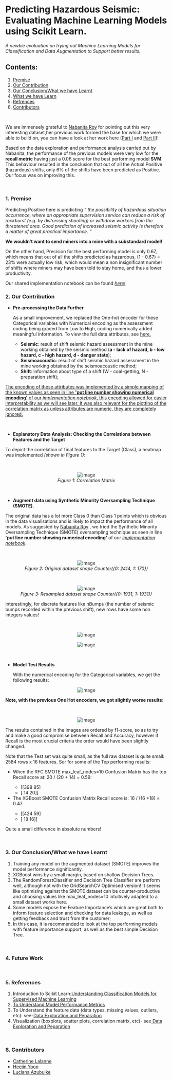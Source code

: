 <h1> Predicting Hazardous Seismic: Evaluating Machine Learning Models using Scikit Learn.</h1>
<em>A newbie evaluation on trying out Machine Learning Models for Classification and Data Augmentation to Support better results.</em>

## Contents:
1. [Premise](#pre)<br/>
2. [Our Contribution](#our)<br/>
3. [Our Conclusion/What we have Learnt](#con)<br/>
4. [What we have Learn](#learnt)<br/>
5. [Refrences](#ref)<br/>
6. [Contributors](#contributor)<br/>

<br/>
<p>We are immensely grateful to  <a href="https://www.linkedin.com/in/nabanita-roy/">Nabanita Roy</a> for pointing out this very interesting dataset,her previous work formed the base for which we were able to build on, you can have a look at her work here (<a href="https://towardsdatascience.com/predicting-hazardous-seismic-bumps-using-supervised-classification-algorithms-part-i-2c5d21f379bc">Part I</a> and <a href="https://towardsdatascience.com/predicting-hazardous-seismic-bumps-part-ii-training-supervised-classifier-models-and-8b9104b611b0">Part II</a>)!<br/>
 
Based on the data exploration and performance analysis carried out by Nabanita, the performance of the previous models were very low for the <b>recall metric</b> having just a 0.06 score for the best performing model <b>SVM</b>. This behaviour resulted in the conclusion that out of all the Actual Positive (hazardous) shifts, only 6% of the shifts have been predicted as Positive. Our focus was on improving this.</p><br/>

### <a name="pre">1. Premise</a>
Predicting Positive here is predicting <em>“ the possibility of hazardous situation occurrence, where an appropriate supervision service can reduce a risk of rockburst (e.g. by distressing shooting) or withdraw workers from the threatened area. Good prediction of increased seismic activity is therefore a matter of great practical importance. “</em><br/>

<b>We wouldn’t want to send miners into a mine with a substandard model!</b>

On the other hand, Precision for the best performing model is only 0.67, which means that out of all the shifts predicted as hazardous, (1 - 0.67) = 23% were actually low risk, which would mean a non insignificant number of shifts where miners may have been told to stay home, and thus a lower productivity.  

Our shared implementation notebook can be found <a href="New Link"><em>here!</em></a><br/>

### <a name="our">2. Our Contribution</a>
<ul>
 <li><b>Pre-processing the Data Further</b></li>
 <p>As a small improvement, we replaced the One-hot encoder for these Categorical variables with Numerical encoding as the assessment coding being graded from Low to High, coding numerically added meaningful information. To view the full data attributes, see <a href="https://archive.ics.uci.edu/ml/datasets/seismic-bumps">here.</a></p>
 <ul>
  <li><b>Seismic</b>: result of shift seismic hazard assessment in the mine working obtained by the seismic
   method (<b>a - lack of hazard, b - low hazard, c - high hazard, d - danger state</b>);</li>
  <li><b>Seismoacoustic</b>: result of shift seismic hazard assessment in the mine working obtained by the
seismoacoustic method;</li>
  <li><b>Shift</b>: information about type of a shift (W - coal-getting, N -preparation shift);</li>
 </ul>
</ul>
<p><ins>The encoding of these attributes was implemented by a simple mapping of the known values as seen in line <b>'put line number showing numerical encoding'</b> of our <a href="New Link"><em>implementation notebook</em></a>, this encoding allowed for easier interpretability as we will see later. It was also relevant for the plotting of the correlation matrix as unless attributes are numeric, they are completely ignored.</ins></p>
<br/>
<ul>
 <li><b>Explanatory Data Analysis: Checking the Correlations between Features and the Target</b></li>
</ul>
 <p> To depict the correlation of final features to the Target (Class), a  heatmap was implemented <em>(shown in Figure 1)</em>:</p>
 <br/>
 <p align="center">
 <img src="https://user-images.githubusercontent.com/69084008/95680839-409dfc80-0bd4-11eb-9dd7-3cf5567a2786.png" alt="image"/>
 <br/>
    <em>Figure 1: Correlation Matrix</em>
 </p>
 <br/>
<ul>
 <li><b>Augment data using Synthetic Minority Oversampling Technique (SMOTE).</b></li>
</ul>
 <p>The original data has a lot more Class 0 than Class 1 points which is obvious in the data visualisations and is likely to impact the performance of all models. As suggested by  <a href="https://www.linkedin.com/in/nabanita-roy/">Nabanita Roy</a> , we tried the Synthetic Minority Oversampling Technique (SMOTE) oversampling technique as seen in line <b>'put line number showing numerical encoding'</b> of our <a href="New Link"><em>implementation notebook</em></a>.</p>
 <br/>
 <p align="center">
 <img src="https://user-images.githubusercontent.com/69084008/95685532-5caf9700-0bf0-11eb-94d1-933a09980287.png" alt="image"/>
 <br/>
    <em>Figure 2: Original dataset shape Counter({0: 2414, 1: 170})</em>
 </p>
 <br/>
 <p align="center">
 <img src="https://user-images.githubusercontent.com/69084008/95685598-b0ba7b80-0bf0-11eb-857a-7d1858150f8b.png" alt="image"/>
 <br/>
    <em>Figure 3: Resampled dataset shape Counter({0: 1931, 1: 1931})</em>
 </p>
 <p>Interestingly, for discrete features like nBumps (the number of seismic bumps recorded within the previous shift), new rows have some non integers values!</p><br/>
<p align="center">
 <img src="https://user-images.githubusercontent.com/69084008/96310104-94f31300-0ffe-11eb-8e19-96d72fc3eabb.png" alt="image"/>
 <br/>
</p>
<p align="center">
 <img src="https://user-images.githubusercontent.com/69084008/96310444-409c6300-0fff-11eb-8ac1-ca254ccc78b4.png" alt="image"/>
 <br/>
</p>
<br/>
<ul>
 <li><b>Model Test Results</b></li>
 <p>With the numerical encoding for the Categorical variables, we get the following results:</p>
</ul>
<p align="center">
 <img src="https://user-images.githubusercontent.com/69084008/96334222-fe0e7100-1066-11eb-9c29-2de514f1ac3f.png" alt="image"/>
 <br/>
</p>
<p><b>Note, with the previous One Hot encoders, we got slightly worse results:</b></p><br/>
<p align="center">
 <img src="https://user-images.githubusercontent.com/69084008/96334289-855be480-1067-11eb-886d-352bd654b0d9.png" alt="image"/>
 <br/>
</p>
<p>The results contained in the images are ordered by f1-score, so as to try and make a good compromise between Recall and Accuracy, however if Recall is the most crucial criteria the order would have been slightly changed.</p>
<p>Note that the Test set was quite small, as the full raw dataset is quite small: 2584 rows x 16 features. Sor for some of the Top performing results:</p>
<ul>
 <li>When the RFC SMOTE max_leaf_nodes=10 Confusion Matrix has the top Recall score at: 20 / (20 + 14) = 0.59:</li>
 <ul>
  <li>[[398  85]</li>
  <li>[ 14  20]]</li>
 </ul>
 <li>The XGBoost SMOTE Confusion Matrix Recall score is:  16 / (16 +18) = 0.47</li>
 <ul>
  <li>[[424  59]</li>
  <li>[ 18  16]]</li>
 </ul>
</ul>
<p>Quite a small difference in absolute numbers!</p><br/>


### <a name="con"> 3. Our Conclusion/What we have Learnt</a>
<ol>
 <li>Training any model on the augmented dataset (SMOTE) improves the model performance significantly.</li>
 <li>XGBoost wins by a small margin, based on shallow Decision Trees.</li>
 <li>The RandomForestClassifier and Decision Tree Classifier are perform well, although not with the GridSearchCV Optimised version! It seems like optimising against the SMOTE dataset can be counter-productive and choosing values like max_leaf_nodes=10 intuitively adapted to a small dataset works here.</li>
 <li>Some models expose the Feature Importance’s which are great both to inform feature selection and checking for data leakage, as well as getting feedback and trust from the customer;</li>
 <li>In this case, it is recommended to look at the top performing models with feature importance support, as well as the best simple Decision Tree.</li>
</ol><br/>

### <a name="fw">4. Future Work</a>

<br/>

### <a name="ref">5. References</a>
<ol>
 <li>Introduction to Scikit Learn:<a href="https://scikit-learn.org/stable/supervised_learning.html#supervised-learning">Understanding Classification Models for Supervised Machine Learning</a></li>
 <li><a href="https://medium.com/@MohammedS/performance-metrics-for-classification-problems-in-machine-learning-part-i-b085d432082b">To Understand Model Performance Metrics</a></li>
 <li>To Understand the feature data (data types, missing values, outliers, etc): see-<a href="https://towardsdatascience.com/predicting-hazardous-seismic-bumps-using-supervised-classification-algorithms-part-i-2c5d21f379bc">Data Exploration and Peparation</a></li>
 <li>Visualization (boxplots, scatter plots, correlation matrix, etc)- see<a href="https://towardsdatascience.com/predicting-hazardous-seismic-bumps-using-supervised-classification-algorithms-part-i-2c5d21f379bc"> Data Exploration and Peparation</a></li>
</ol><br/>

### <a name="contributor">6. Contributors</a>
<ul>
  <li><a href="https://www.linkedin.com/in/catherine-lalanne-85b5ba/">Catherine Lalanne</a></li>
  <li><a href="https://www.linkedin.com/in/heejin-yoon-429837190/">Heejin Yoon</a></li>
  <li><a href="https://www.linkedin.com/in/i-am-luciana-azubuike/">Luciana Azubuike</a></li>
</ul>
<br/>

